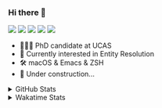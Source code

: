 ### Hi there 👋

[![](https://img.shields.io/badge/-Email-325180?logo=maildotru&logoColor=white&style=flat-square)](mailto:hi@wang.tianshu.me)
[![](https://img.shields.io/badge/-GitHub-black?logo=GitHub&style=flat-square)](https://github.com/tshu-w)
[![](https://img.shields.io/badge/-Telegram-26a5e4?labelColor=fafafa&logo=telegram&style=flat-square)](https://t.me/tshu_w) 
[![](https://img.shields.io/badge/-Twitter-1da1f2?logo=Twitter&logoColor=white&style=flat-square)](https://twitter.com/tshu_w)
[![](https://komarev.com/ghpvc/?username=tshu-w&color=blueviolet&style=flat-square)]()



- 🧑🏻‍🎓 PhD candidate at UCAS
- 🔭 Currently interested in Entity Resolution
- 🛠 macOS & Emacs & ZSH
- 🚧 Under construction...

<details>

<summary>GitHub Stats</summary>

![Tianshu's GitHub stats](https://github-readme-stats.vercel.app/api?username=tshu-w&show_icons=true&theme=buefy&count_private=true)
  
</details>


<details>
  <summary>Wakatime Stats</summary>

  Currently, files accessed by tramp cannot be tracked by wakatime, see https://github.com/wakatime/wakatime-mode/issues/27
  <br>
  
<!--START_SECTION:waka-->
![Code Time](http://img.shields.io/badge/Code%20Time-6%2C289%20hrs%2013%20mins-blue)

**I'm an Early 🐤** 

```text
🌞 Morning                197 commits         ████░░░░░░░░░░░░░░░░░░░░░   17.16 % 
🌆 Daytime                542 commits         ████████████░░░░░░░░░░░░░   47.21 % 
🌃 Evening                392 commits         █████████░░░░░░░░░░░░░░░░   34.15 % 
🌙 Night                  17 commits          ░░░░░░░░░░░░░░░░░░░░░░░░░   01.48 % 
```
📅 **I'm Most Productive on Monday** 

```text
Monday                   269 commits         ██████░░░░░░░░░░░░░░░░░░░   23.43 % 
Tuesday                  267 commits         ██████░░░░░░░░░░░░░░░░░░░   23.26 % 
Wednesday                107 commits         ██░░░░░░░░░░░░░░░░░░░░░░░   09.32 % 
Thursday                 97 commits          ██░░░░░░░░░░░░░░░░░░░░░░░   08.45 % 
Friday                   179 commits         ████░░░░░░░░░░░░░░░░░░░░░   15.59 % 
Saturday                 105 commits         ██░░░░░░░░░░░░░░░░░░░░░░░   09.15 % 
Sunday                   124 commits         ███░░░░░░░░░░░░░░░░░░░░░░   10.80 % 
```


📊 **This Week I Spent My Time On** 

```text
💬 Programming Languages: 
sh                       15 hrs 53 mins      █████████████████████████   100.00 % 

🔥 Editors: 
Zsh                      15 hrs 53 mins      █████████████████████████   100.00 % 

🐱‍💻 Projects: 
universal-blocker        12 hrs 2 mins       ███████████████████░░░░░░   75.76 % 
Terminal                 3 hrs 44 mins       ██████░░░░░░░░░░░░░░░░░░░   23.55 % 
JedAIToolkit             6 mins              ░░░░░░░░░░░░░░░░░░░░░░░░░   00.69 % 

💻 Operating System: 
Linux                    12 hrs 16 mins      ███████████████████░░░░░░   77.20 % 
Mac                      3 hrs 37 mins       ██████░░░░░░░░░░░░░░░░░░░   22.80 % 
```

**I Mostly Code in Python** 

```text
Python                   11 repos            ████████████░░░░░░░░░░░░░   50.00 % 
Emacs Lisp               2 repos             ██░░░░░░░░░░░░░░░░░░░░░░░   09.09 % 
TeX                      2 repos             ██░░░░░░░░░░░░░░░░░░░░░░░   09.09 % 
HTML                     2 repos             ██░░░░░░░░░░░░░░░░░░░░░░░   09.09 % 
Jupyter Notebook         1 repo              █░░░░░░░░░░░░░░░░░░░░░░░░   04.55 % 
```




 Last Updated on 02/03/2023 08:05:21 UTC
<!--END_SECTION:waka-->
</details>
